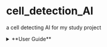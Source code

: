 # cell_detection_AI
a cell detecting AI for my study project


<details><summary>**User Guide**</summary>
<p>

#### Setup your environment
    
    1. Open a command prompt 

    With the `cd` command, navigate to the directory **/PE**
    
    ```
        puts "Hello World"
    ```

</p>
</details>
